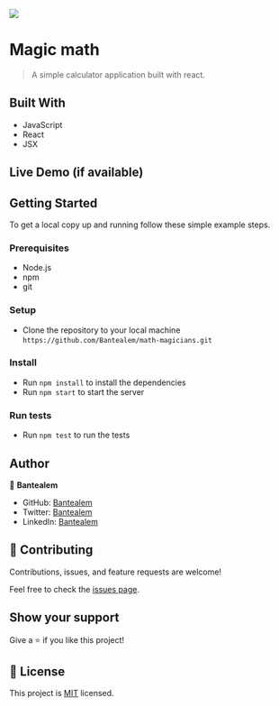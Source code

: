 ![](https://img.shields.io/badge/Magic-math-blue.svg)

# Magic math

> A simple calculator application built with react.


## Built With

- JavaScript
- React
- JSX

## Live Demo (if available)



## Getting Started

To get a local copy up and running follow these simple example steps.

### Prerequisites
- Node.js
- npm
- git

### Setup
- Clone the repository to your local machine `https://github.com/Bantealem/math-magicians.git `

### Install
- Run `npm install` to install the dependencies
- Run `npm start` to start the server

### Run tests
- Run `npm test` to run the tests

## Author

👤 **Bantealem**

- GitHub: [Bantealem](https://github.com/Bantealem)
- Twitter: [Bantealem](https://twitter.com/BantealemG)
- LinkedIn: [Bantealem](https://www.linkedin.com/in/bantealem-geto-a301b9213/)

## 🤝 Contributing

Contributions, issues, and feature requests are welcome!

Feel free to check the [issues page](../../issues/).

## Show your support

Give a ⭐️ if you like this project!

## 📝 License

This project is [MIT](./MIT.md) licensed.
